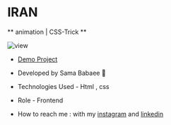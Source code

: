 # IRAN

** animation | CSS-Trick **

![view](https://user-images.githubusercontent.com/107030945/211267529-90ecf581-c77c-4584-ad6b-7c2eaa7232bd.jpg)

- [Demo Project](https://sama-babaee-web.github.io/IRAN/)

- Developed by Sama Babaee 👻

- Technologies Used - Html , css 

- Role - Frontend

- How to reach me : with my [instagram](https://www.instagram.com/sama_babaee_web/) and [linkedin](https://www.linkedin.com/in/sama-babaee-54135324b/)
